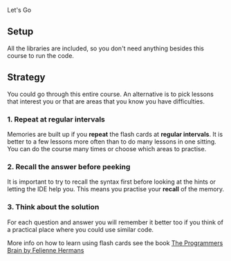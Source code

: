 
Let's Go

## Setup

All the libraries are included, so you don't need anything besides this course to run the code.

## Strategy

You could go through this entire course. An alternative is to pick lessons that interest you or that are areas that you know you have difficulties. 

### 1. Repeat at regular intervals
Memories are built up if you **repeat** the flash cards at **regular intervals**. It is better to a few lessons more often than to do many lessons in one sitting. You can do the course many times or choose which areas to practise.

### 2. Recall the answer before peeking
It is important to try to recall the syntax first before looking at the hints or letting the IDE help you. This means you practise your **recall** of the memory.

### 3. Think about the solution
For each question and answer you will remember it better too if you think of a practical place where you could use similar code.

More info on how to learn using flash cards see the book [The Programmers Brain by Felienne Hermans](https://www.manning.com/books/the-programmers-brain)

